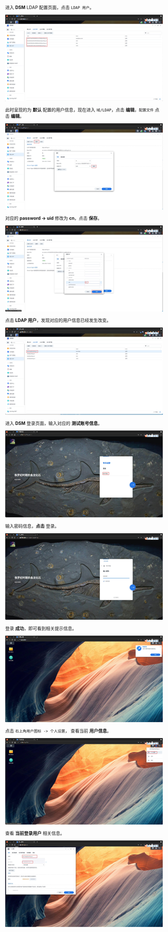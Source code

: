 <IntegrationDetailCard :title="`使用 ${$localeConfig.brandName} 登录 DSM`">

进入 **DSM** LDAP 配置页面，点击 `LDAP 用户`。

<img src="../../images/integration/ldap-dsm/1-12.png" class="md-img-padding" />

此时呈现的为 **默认** 配置的用户信息，现在进入 `域/LDAP`，点击 **编辑**，`配置文件` 点击 **编辑**。

<img src="../../images/integration/ldap-dsm/1-13.png" class="md-img-padding" />

对应的 **password -> uid** 修改为 **cn**，点击 **保存**。

<img src="../../images/integration/ldap-dsm/1-14.png" class="md-img-padding" />

点击 **LDAP 用户**，发现对应的用户信息已经发生改变。

<img src="../../images/integration/ldap-dsm/1-16.png" class="md-img-padding" />

进入 **DSM** 登录页面，输入对应的 **测试账号信息**。

<img src="../../images/integration/ldap-dsm/3-1.png" class="md-img-padding" />

输入密码信息，**点击** 登录。

<img src="../../images/integration/ldap-dsm/3-2.png" class="md-img-padding" />

登录 **成功**，即可看到相关提示信息。

<img src="../../images/integration/ldap-dsm/3-3.png" class="md-img-padding" />

点击 `右上角用户图标 -> 个人设置`， 查看当前 **用户信息**。

<img src="../../images/integration/ldap-dsm/3-4.png" class="md-img-padding" />

查看 **当前登录用户** 相关信息。

<img src="../../images/integration/ldap-dsm/3-5.png" class="md-img-padding" />

</IntegrationDetailCard>
